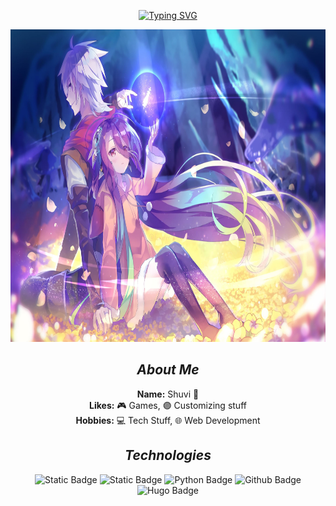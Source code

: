 <div align="center">

[![Typing SVG](https://readme-typing-svg.demolab.com?font=Noto+Sans&weight=200&duration=3000&height=50&pause=1000&color=8125DC&center=true&repeat=false&width=435&lines=Hi%2C+Welcome+to+my+github)](https://git.io/typing-svg)
<p align="center">
  <img src="images/pg.jpg" height="500px" alt="background"/>
</p>

## *About Me*

**Name:** Shuvi 👋  
**Likes:** 🎮 Games, 🟣 Customizing stuff  
**Hobbies:** 💻 Tech Stuff, 🌐 Web Development



## ***Technologies***

![Static Badge](https://img.shields.io/badge/HTML5-%23E34F26?style=flat&logo=html5&logoColor=white)
![Static Badge](https://img.shields.io/badge/CSS3-%231572B6?style=flat&logo=css3&logoColor=white)
![Python Badge](https://img.shields.io/badge/Python-3776AB?style=flat&logo=python&logoColor=white)
![Github Badge](https://img.shields.io/badge/Github-%23181717?style=flat&logo=github)
![Hugo Badge](https://img.shields.io/badge/Hugo-FF4088?logo=hugo&logoColor=fff&style=flat)

</div>
